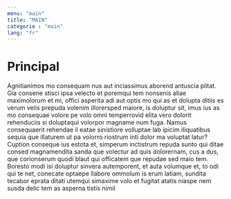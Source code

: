 ```yaml
---
menu: "main"
title: "MAIN"
categorie : "main"
lang: "fr"
---
```


# Principal

Agnitianimos mo consequam nus aut inciassimus aborend antuscia plitat.
Gia consene stisci ipsa velecto et poremqui tem nonsenis aliae maximolorum et mi, offici asperita adi aut optis mo qui as et dolupta ditiis es verum velis prepuda volenim illorersped maiore, is doluptur sit, imus ius as mo consequae volore pe volo omni temperrovid elita vero dolorit rehenduciis si doluptaqui volorpor magname num fuga. Namus consequaerit rehendae il eatae sinistiore volluptae lab ipicim iliquatibus sequia que illaturem ut pa volorro riostrum inti dolor ma voluptat latur? Cuption conseque ius estota et, simperum inctistrum repuda sunto qui ditae consed magnamendita sanda que volectur ad quis dolorernam, cus a dus, que corionserum quodi blaut qui officatem que repudae sed maio tem. Boresto modi isi doluptur sinvera autemporent, et auta volumque et, to odi qui te net, conecate optaepe llabore ommolum is erum latiam, sundita tecabor eprata ditati utemqui simaxime volo et fugitat atatis niaspe nem susda delic tem as asperna tistis nimil
